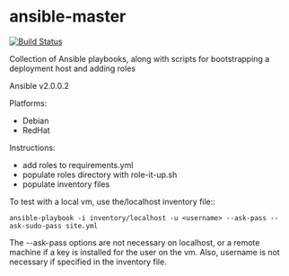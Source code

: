 # ansible-master

[![Build Status](https://jenkins.sig.oregonstate.edu/job/lint%20ansible-master/9/badge/icon)](https://jenkins.sig.oregonstate.edu/job/lint%20ansible-master/9/)

Collection of Ansible playbooks, along with scripts for bootstrapping a deployment host and adding roles

Ansible v2.0.0.2

Platforms:

 * Debian
 * RedHat

Instructions:

 * add roles to requirements.yml
 * populate roles directory with role-it-up.sh
 * populate inventory files

To test with a local vm, use the/localhost inventory file::

    ansible-playbook -i inventory/localhost -u <username> --ask-pass --ask-sudo-pass site.yml

The --ask-pass options are not necessary on localhost, or a remote machine if a key is installed for the user on the vm. Also, username is not necessary if specified in the inventory file.

